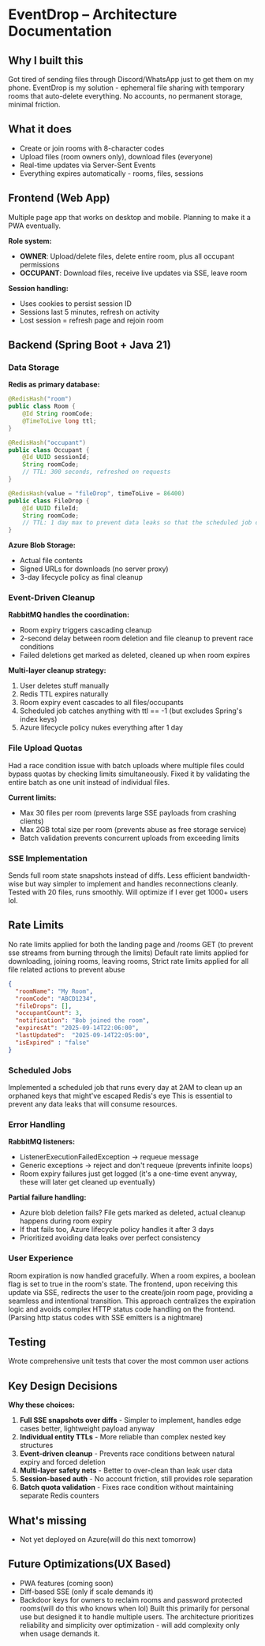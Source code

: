# EventDrop – Architecture Documentation

## Why I built this
Got tired of sending files through Discord/WhatsApp just to get them on my phone. 
EventDrop is my solution - ephemeral file sharing with temporary rooms that auto-delete everything. 
No accounts, no permanent storage, minimal friction.

## What it does

- Create or join rooms with 8-character codes
- Upload files (room owners only), download files (everyone)
- Real-time updates via Server-Sent Events
- Everything expires automatically - rooms, files, sessions

## Frontend (Web App)
Multiple page app that works on desktop and mobile. 
Planning to make it a PWA eventually.

**Role system:**
- **OWNER**: Upload/delete files, delete entire room, plus all occupant permissions
- **OCCUPANT**: Download files, receive live updates via SSE, leave room

**Session handling:**
- Uses cookies to persist session ID
- Sessions last 5 minutes, refresh on activity
- Lost session = refresh page and rejoin room

## Backend (Spring Boot + Java 21)

### Data Storage

**Redis as primary database:**
```java
@RedisHash("room")
public class Room {
    @Id String roomCode;
    @TimeToLive long ttl;
}

@RedisHash("occupant") 
public class Occupant {
    @Id UUID sessionId;
    String roomCode;
    // TTL: 300 seconds, refreshed on requests
}

@RedisHash(value = "fileDrop", timeToLive = 86400)
public class FileDrop {
    @Id UUID fileId;
    String roomCode;
    // TTL: 1 day max to prevent data leaks so that the scheduled job can handle it
}
```

**Azure Blob Storage:**
- Actual file contents
- Signed URLs for downloads (no server proxy)
- 3-day lifecycle policy as final cleanup

### Event-Driven Cleanup

**RabbitMQ handles the coordination:**
- Room expiry triggers cascading cleanup
- 2-second delay between room deletion and file cleanup to prevent race conditions
- Failed deletions get marked as deleted, cleaned up when room expires

**Multi-layer cleanup strategy:**
1. User deletes stuff manually
2. Redis TTL expires naturally
3. Room expiry event cascades to all files/occupants
4. Scheduled job catches anything with ttl == -1 (but excludes Spring's index keys)
5. Azure lifecycle policy nukes everything after 1 day

### File Upload Quotas
Had a race condition issue with batch uploads where multiple files could bypass quotas by checking limits simultaneously. 
Fixed it by validating the entire batch as one unit instead of individual files.

**Current limits:**
- Max 30 files per room (prevents large SSE payloads from crashing clients)
- Max 2GB total size per room (prevents abuse as free storage service)
- Batch validation prevents concurrent uploads from exceeding limits

### SSE Implementation
Sends full room state snapshots instead of diffs. Less efficient bandwidth-wise but way simpler to implement and handles reconnections cleanly. 
Tested with 20 files, runs smoothly. Will optimize if I ever get 1000+ users lol.

## Rate Limits
No rate limits applied for both the landing page and /rooms GET (to prevent sse streams from burning through the limits)
Default rate limits applied for downloading, joining rooms, leaving rooms,
Strict rate limits applied for all file related actions to prevent abuse

```json
{
  "roomName": "My Room",
  "roomCode": "ABCD1234",
  "fileDrops": [],
  "occupantCount": 3,
  "notification": "Bob joined the room",
  "expiresAt": "2025-09-14T22:06:00",
  "lastUpdated":  "2025-09-14T22:05:00",
  "isExpired" : "false"
}
```

### Scheduled Jobs
Implemented a scheduled job that runs every day at 2AM to clean up an orphaned keys that might've escaped Redis's eye 
This is essential to prevent any data leaks that will consume resources.

### Error Handling

**RabbitMQ listeners:**
- ListenerExecutionFailedException → requeue message
- Generic exceptions → reject and don't requeue (prevents infinite loops)
- Room expiry failures just get logged (it's a one-time event anyway, these will later get cleaned up eventually)

**Partial failure handling:**
- Azure blob deletion fails? File gets marked as deleted, actual cleanup happens during room expiry
- If that fails too, Azure lifecycle policy handles it after 3 days
- Prioritized avoiding data leaks over perfect consistency

### User Experience
Room expiration is now handled gracefully. When a room expires, a boolean flag is set to true in the room's state. 
The frontend, upon receiving this update via SSE, redirects the user to the create/join room page, providing a seamless and intentional transition.
This  approach centralizes the expiration logic and avoids complex HTTP status code handling on the frontend. (Parsing http status codes with SSE emitters is a nightmare)

## Testing
Wrote comprehensive unit tests that cover the most common user actions

## Key Design Decisions

**Why these choices:**

1. **Full SSE snapshots over diffs** - Simpler to implement, handles edge cases better, lightweight payload anyway
2. **Individual entity TTLs** - More reliable than complex nested key structures
3. **Event-driven cleanup** - Prevents race conditions between natural expiry and forced deletion
4. **Multi-layer safety nets** - Better to over-clean than leak user data
5. **Session-based auth** - No account friction, still provides role separation
6. **Batch quota validation** - Fixes race condition without maintaining separate Redis counters

## What's missing
- Not yet deployed on Azure(will do this next tomorrow)

## Future Optimizations(UX Based)
- PWA features (coming soon)
- Diff-based SSE (only if scale demands it)
- Backdoor keys for owners to reclaim rooms and password protected rooms(will do this who knows when lol)
Built this primarily for personal use but designed it to handle multiple users. The architecture prioritizes reliability and simplicity over optimization - will add complexity only when usage demands it.